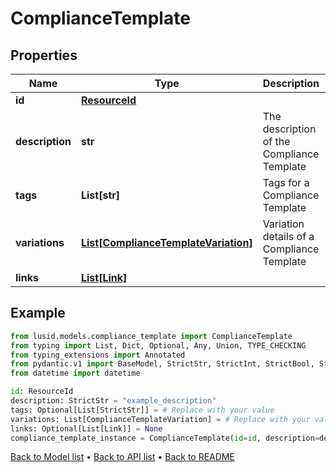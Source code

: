 # ComplianceTemplate

## Properties
Name | Type | Description | Notes
------------ | ------------- | ------------- | -------------
**id** | [**ResourceId**](ResourceId.md) |  | 
**description** | **str** | The description of the Compliance Template | 
**tags** | **List[str]** | Tags for a Compliance Template | [optional] 
**variations** | [**List[ComplianceTemplateVariation]**](ComplianceTemplateVariation.md) | Variation details of a Compliance Template | 
**links** | [**List[Link]**](Link.md) |  | [optional] 
## Example

```python
from lusid.models.compliance_template import ComplianceTemplate
from typing import List, Dict, Optional, Any, Union, TYPE_CHECKING
from typing_extensions import Annotated
from pydantic.v1 import BaseModel, StrictStr, StrictInt, StrictBool, StrictFloat, StrictBytes, Field, validator, ValidationError, conlist, constr
from datetime import datetime

id: ResourceId
description: StrictStr = "example_description"
tags: Optional[List[StrictStr]] = # Replace with your value
variations: List[ComplianceTemplateVariation] = # Replace with your value
links: Optional[List[Link]] = None
compliance_template_instance = ComplianceTemplate(id=id, description=description, tags=tags, variations=variations, links=links)

```

[Back to Model list](../README.md#documentation-for-models) &#8226; [Back to API list](../README.md#documentation-for-api-endpoints) &#8226; [Back to README](../README.md)

